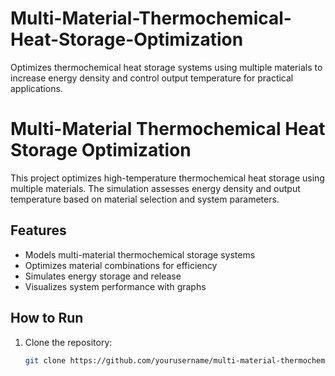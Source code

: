 # Multi-Material-Thermochemical-Heat-Storage-Optimization
Optimizes thermochemical heat storage systems using multiple materials to increase energy density and control output temperature for practical applications. 

# Multi-Material Thermochemical Heat Storage Optimization

This project optimizes high-temperature thermochemical heat storage using multiple materials. The simulation assesses energy density and output temperature based on material selection and system parameters.

## Features
- Models multi-material thermochemical storage systems
- Optimizes material combinations for efficiency
- Simulates energy storage and release
- Visualizes system performance with graphs

## How to Run
1. Clone the repository:
   ```bash
   git clone https://github.com/yourusername/multi-material-thermochemical-storage.git
